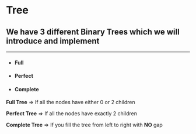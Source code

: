 # Tree
## We have 3 different Binary Trees which we will introduce and implement    
----------------------------------------------
- #### Full
- #### Perfect
- #### Complete    
       
**Full Tree** => If all the nodes have either 0 or 2 children     
    
**Perfect Tree** => If all the nodes have exactly 2 children    
     
**Complete Tree** => If you fill the tree from left to right with **NO** gap